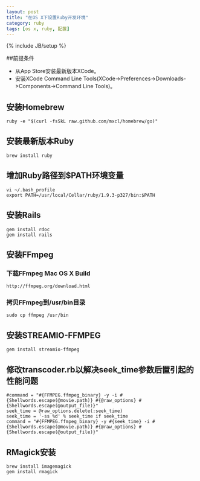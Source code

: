 ```yaml
---
layout: post
title: "在OS X下设置Ruby开发环境"
category: ruby
tags: [os x, ruby, 配置]
---
```

{% include JB/setup %}

##前提条件
* 从App Store安装最新版本XCode。
* 安装XCode Command Line Tools(XCode->Preferences->Downloads->Components->Command Line Tools)。

## 安装Homebrew
	ruby -e "$(curl -fsSkL raw.github.com/mxcl/homebrew/go)"

## 安装最新版本Ruby
	brew install ruby

## 增加Ruby路径到$PATH环境变量
	vi ~/.bash_profile
	export PATH=/usr/local/Cellar/ruby/1.9.3-p327/bin:$PATH

## 安装Rails
	gem install rdoc
	gem install rails

## 安装FFmpeg
### 下载FFmpeg Mac OS X Build
	http://ffmpeg.org/download.html
### 拷贝FFmpeg到/usr/bin目录
	sudo cp ffmpeg /usr/bin

## 安装STREAMIO-FFMPEG
	gem install streamio-ffmpeg

## 修改transcoder.rb以解决seek_time参数后置引起的性能问题
	#command = "#{FFMPEG.ffmpeg_binary} -y -i #{Shellwords.escape(@movie.path)} #{@raw_options} #{Shellwords.escape(@output_file)}"
	seek_time = @raw_options.delete(:seek_time)
	seek_time = '-ss %d' % seek_time if seek_time
	command = "#{FFMPEG.ffmpeg_binary} -y #{seek_time} -i #{Shellwords.escape(@movie.path)} #{@raw_options} #{Shellwords.escape(@output_file)}" 
	
## RMagick安装
	brew install imagemagick
	gem install rmagick
